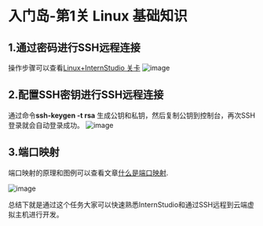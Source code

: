 # 入门岛-第1关 Linux 基础知识

## 1.通过密码进行SSH远程连接

操作步骤可以查看[Linux+InternStudio 关卡](https://github.com/InternLM/Tutorial/blob/camp3/docs/L0/Linux/readme.md)
![image](https://github.com/xliangwu/coder_km/assets/1142820/2b9251a2-33c3-4471-9651-4c38848a032c)

## 2.配置SSH密钥进行SSH远程连接

通过命令**ssh-keygen -t rsa** 生成公钥和私钥，然后复制公钥到控制台，再次SSH登录就会自动登录成功。
![image](https://github.com/xliangwu/coder_km/assets/1142820/68cf02ee-3516-49e2-b806-016b082b00db)


## 3.端口映射

端口映射的原理和图例可以查看文章[什么是端口映射](https://github.com/InternLM/Tutorial/blob/camp3/docs/L0/Linux/readme.md).

![image](https://github.com/xliangwu/coder_km/assets/1142820/d4852c00-8bb1-4b7b-9106-f3d8f9f3b119)

总结下就是通过这个任务大家可以快速熟悉InternStudio和通过SSH远程到云端虚拟主机进行开发。

